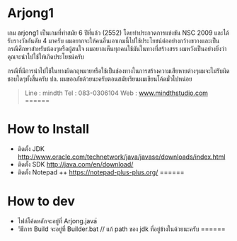 # Arjong1
เกม arjong1 เป็นเกมที่ทำสมัย 6 ปีที่แล้ว (2552) โดยทำประกวดการแข่งขัน NSC 2009 และได้รับรางวัลอันดับ 4 มาครับ
ผมอยากจะให้คนอื่นเอาเกมนี้ไปใช้ประโยชน์ต่ออย่างกว้างขวางและเป็นกรณีศึกษาสำหรับน้องๆหรือผู้สนใจ ผมอยากเห็นทุกคนใช้มันในทางที่สร้างสรร
ผมหวังเป็นอย่างยิ่งว่าคุณจะนำไปใช้ให้เกิดประโยชน์ครับ

กรณีที่มีการนำไปใช้ในทางผิดกฤหมายหรือใช้เป็นช่องทางในการสร้างความเสียหายต่างๆผมจะไม่รับผิดชอบใดๆทั้งสิ้นครับ
ปล. ผมขออภัยด้วยนะครับตอนสมัยเรียนผมเขียนโค้ดมั่วไปหน่อย

>Line : mindth 
>Tel : 083-0306104
>Web : www.mindthstudio.com
======


# How to Install
+ ติดตั้ง JDK http://www.oracle.com/technetwork/java/javase/downloads/index.html
+ ติดตั้ง SDK http://java.com/en/download/
+ ติดตั้ง Notepad ++ https://notepad-plus-plus.org/
======

# How to dev
+ ไฟล์โค้ดหลักจะอยู่ที่ Arjong.java่ 
+ วิธีการ Build จะอยู่ที่ Builder.bat // แก้ path ของ jdk ที่อยู่ข้างในด้วยนะครับ
======

